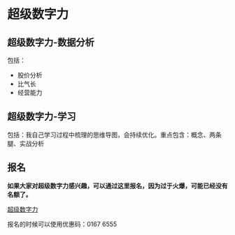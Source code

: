 # 超级数字力
## 超级数字力-数据分析
包括：
- 股价分析
- 比气长
- 经营能力

## 超级数字力-学习
包括：我自己学习过程中梳理的思维导图，会持续优化。重点包含：概念、两条腿、实战分析

## 报名
**如果大家对超级数字力感兴趣，可以通过这里报名，因为过于火爆，可能已经没有名额了。</p>**
[超级数字力](http://www.financemj.cn/)

报名的时候可以使用优惠码：0167 6555

